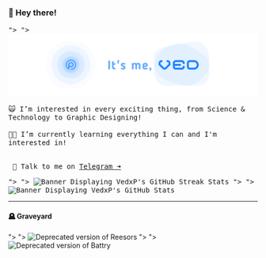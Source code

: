 ### 👋 Hey there!

<kbd><picture>
  <source media="(prefers-color-scheme: dark)" srcset="/vpbanner.png">">
  <source media="(prefers-color-scheme: light)" srcset="/vpbanner.png">">
  <img alt="Banner Saying; It's me, Ved!" src="/vpbanner.png">
</picture></kbd>

<p align="center"><kbd></kbd></p>

<kbd>
🙀 I’m interested in every exciting thing, from Science & Technology to Graphic Designing!
<br><br>👨‍🎓 I’m currently learning everything I can and I'm interested in!
</kbd>

<br><kbd>&emsp;🤙 Talk to me on [Telegram ➜](https://t.me/VedxP)&emsp;</kbd>

<p align="center"><kbd></kbd></p>

<kbd><picture>
  <source media="(prefers-color-scheme: dark)" srcset="http://github-readme-streak-stats.herokuapp.com?user=VedxP&theme=blueberry_duo&hide_border=true">">
  <source media="(prefers-color-scheme: light)" srcset="http://github-readme-streak-stats.herokuapp.com?user=VedxP&theme=blueberry_duo&hide_border=true">">
  <img alt="Banner Displaying VedxP's GitHub Streak Stats" src="http://github-readme-streak-stats.herokuapp.com?user=VedxP&theme=blueberry_duo&hide_border=true">
</picture><picture>
  <source media="(prefers-color-scheme: dark)" srcset="https://xp-stats.vercel.app/api?username=VedxP&count_private=true&show_icons=true&theme=github_dark&bg_color=00000000&border_radius=10&hide_title=true&hide_border=true">">
  <source media="(prefers-color-scheme: light)" srcset="https://xp-stats.vercel.app/api?username=VedxP&count_private=true&show_icons=true&theme=github_dark&bg_color=00000000&border_radius=10&hide_title=true&hide_border=true">">
  <img alt="Banner Displaying VedxP's GitHub Stats" src="https://xp-stats.vercel.app/api?username=VedxP&count_private=true&show_icons=true&theme=github_dark&bg_color=00000000&border_radius=10&hide_title=true&hide_border=true">
</picture></kbd>

---

#### 🪦 Graveyard

<picture>
  <source media="(prefers-color-scheme: dark)" srcset="https://xp-stats.vercel.app/api/pin/?username=VedxP&repo=reesors-v1&theme=github_dark&bg_color=00000000&border_radius=10">">
  <source media="(prefers-color-scheme: light)" srcset="https://xp-stats.vercel.app/api/pin/?username=VedxP&repo=reesors-v1&theme=github_dark&bg_color=00000000&border_radius=10">">
  <img alt="Deprecated version of Reesors" src="https://xp-stats.vercel.app/api/pin/?username=VedxP&repo=reesors-v1&theme=github_dark&bg_color=00000000&border_radius=10">
</picture>
<picture>
  <source media="(prefers-color-scheme: dark)" srcset="https://xp-stats.vercel.app/api/pin/?username=VedxP&repo=enspire&theme=github_dark&bg_color=00000000&border_radius=10">">
  <source media="(prefers-color-scheme: light)" srcset="https://xp-stats.vercel.app/api/pin/?username=VedxP&repo=enspire&theme=github_dark&bg_color=00000000&border_radius=10">">
  <img alt="Deprecated version of Battry" src="https://xp-stats.vercel.app/api/pin/?username=VedxP&repo=enspire&theme=github_dark&bg_color=00000000&border_radius=10">
</picture>
